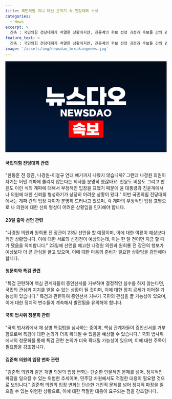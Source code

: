 ```yaml
---
title: 국민의힘 미니 대선 분위기 속 전당대회 소식
categories:
  - News
excerpt: >
  긴축 : 국민의힘 전당대회가 치열한 상황이지만, 친윤계의 후보 선정 과정과 후보들 간의 관계에서 남북차원으로 여러 변수가 존재함. 23일에 출마 선언하는 후보들의 행보도 주목받고 있으며, 국민의힘 내부의 변화와 정책 갈등 등에 대한 최신 소식을 엿볼 필요가 있음. (150자)
feature_text: >
  긴축 : 국민의힘 전당대회가 치열한 상황이지만, 친윤계의 후보 선정 과정과 후보들 간의 관계에서 남북차원으로 여러 변수가 존재함. 23일에 출마 선언하는 후보들의 행보도 주목받고 있으며, 국민의힘 내부의 변화와 정책 갈등 등에 대한 최신 소식을 엿볼 필요가 있음. (150자)
image: '/assets/img/newsdao_breakingnews.jpg'
---
```


<p><img src="/assets/img/newsdao_breakingnews.jpg" alt="pcversion 속보" /></p>

<h4>국민의힘 전당대회 관련</h4>

<p>"한동훈 전 장관, 나경원-이철규 연대 얘기까지 나왔지 않습니까? 그런데 나경원 의원이 자기는 어떤 계파에 쏠리지 않는다는 의사를 분명히 했잖아요. 친윤도 비윤도 그리고 반윤도 이런 식의 계파에 대해서 부정적인 입장을 표했기 때문에 윤 대통령과 친윤계에서 나 의원에 대한 신뢰를 형성하기가 상당히 어려운 상황이 됐다."
이번 국민의힘 전당대회에서는 계파 간의 입장 차이가 분명히 드러나고 있으며, 각 계파의 부정적인 입장 표명으로 나 의원에 대한 신뢰 형성이 어려운 상황임을 인지해야 합니다.</p>

<h4>23일 출마 선언 관련</h4>

<p>"나경원 의원과 원희룡 전 장관이 23일 선언을 할 예정이며, 이에 대한 여론이 예상보다 커진 상황입니다. 이에 대한 서로의 신경전이 예상되는데, 이는 한 달 전이면 지금 할 때가 됐음을 의미합니다."
23일에 선언을 예고한 나경원 의원과 원희룡 전 장관의 행보가 예상보다 더 큰 관심을 끌고 있으며, 이에 대한 마음의 준비가 필요한 상황임을 감안해야 합니다.</p>

<h4>청문회와 특검 관련</h4>

<p>"특검 관련하여 핵심 관계자들이 증인선서를 거부하며 결정적인 실수를 하지 않는다면, 국민의 관심과 지지를 얻을 수 있는 상황이 될 것이며, 이에 대한 정치 공세가 이어질 가능성이 있습니다."
특검과 관련하여 증인선서 거부가 국민의 관심을 끌 가능성이 있으며, 이에 대한 정치적 변수들이 계속해서 발전됨을 유의해야 합니다.</p>

<h4>국회 법사위 청문회 관련</h4>

<p>"국회 법사위에서 채 상병 특검법을 심사하는 중이며, 핵심 관계자들이 증인선서를 거부함으로써 특검에 대한 논의가 더욱 확대될 수 있음을 예상할 수 있습니다."
국회 법사위에서의 청문회를 통해 특검 관련 논의가 더욱 확대될 가능성이 있으며, 이에 대한 주목이 필요함을 강조합니다.</p>

<h4>김준혁 의원의 입장 변화 관련</h4>

<p>"김준혁 의원과 같은 개별 의원의 입장 변화는 단순한 인물적인 문제를 넘어, 정치적인 파장을 일으킬 수 있는 위험한 추세이며, 민주당 차원에서도 적절한 대응이 필요할 것으로 보입니다."
김준혁 의원의 입장 변화는 단순한 개인적 문제를 넘어 정치적 파장을 일으킬 수 있는 위험한 상황으로, 이에 대한 적절한 대응이 요구되는 점을 강조합니다.</p>


